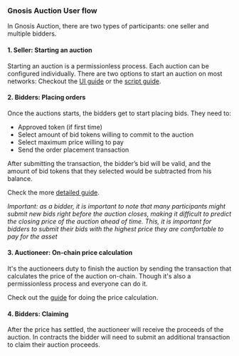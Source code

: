 ### Gnosis Auction User flow

In Gnosis Auction, there are two types of participants: one seller and multiple bidders.

#### 1. Seller: Starting an auction

Starting an auction is a permissionless process. Each auction can be configured individually.
There are two options to start an auction on most networks:
Checkout the [UI guide](/docs/starting-an-auction-with-safe#topAnchor) or the [script guide](/docs/participate-as-auctioneer#topAnchor).

#### 2. Bidders: Placing orders

Once the auctions starts, the bidders get to start placing bids. They need to:

- Approved token (if first time)
- Select amount of bid tokens willing to commit to the auction
- Select maximum price willing to pay
- Send the order placement transaction

After submitting the transaction, the bidder’s bid will be valid, and the amount of bid tokens that they selected would be subtracted from his balance.

Check the more [detailed guide](/docs/participate-as-a-bidder#topAnchor).

_Important: as a bidder, it is important to note that many participants might submit new bids right before the auction closes, making it difficult to predict the closing price of the auction ahead of time. This, it is important for bidders to submit their bids with the highest price they are comfortable to pay for the asset_

#### 3. Auctioneer: On-chain price calculation

It's the auctioneers duty to finish the auction by sending the transaction that calculates the price of the auction on-chain. Though it's also a permissionless process and everyone can do it.

Check out the [guide](https://github.com/gnosis/ido-contracts#settle-auctionss) for doing the price calculation.

#### 4. Bidders: Claiming

After the price has settled, the auctioneer will receive the proceeds of the auction. In contracts the bidder will need to submit an additional transaction to claim their auction proceeds.
